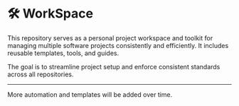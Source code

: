 # 🛠 WorkSpace

This repository serves as a personal project workspace and toolkit for managing multiple software projects consistently and efficiently. It includes reusable templates, tools, and guides.

The goal is to streamline project setup and enforce consistent standards across all repositories.

---

More automation and templates will be added over time.
